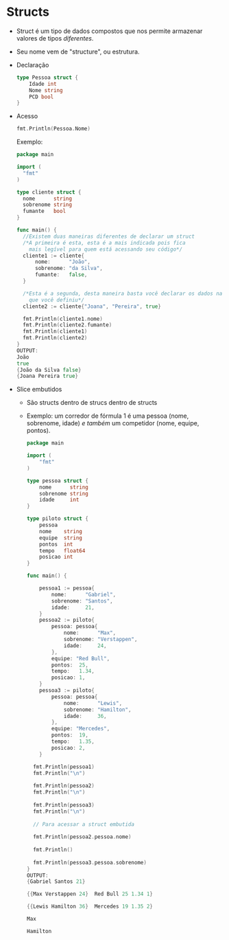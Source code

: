 # Structs

- Struct é um tipo de dados compostos que nos permite armazenar valores de tipos _diferentes_.

- Seu nome vem de "structure", ou estrutura.

- Declaração

  ````GO
  type Pessoa struct {
      Idade int
      Nome string
      PCD bool    
  }
  ````

- Acesso

  ```GO
  fmt.Println(Pessoa.Nome)
  ```

  Exemplo: 

  ````GO
  package main
  
  import (
  	"fmt"
  )
  
  type cliente struct {
  	nome      string
  	sobrenome string
  	fumante   bool
  }
  
  func main() {
  	//Existem duas maneiras diferentes de declarar um struct
  	/*A primeira é esta, esta é a mais indicada pois fica
  	  mais legível para quem está acessando seu código*/
  	cliente1 := cliente{
  		nome:      "João",
  		sobrenome: "da Silva",
  		fumante:   false,
  	}
  
  	/*Esta é a segunda, desta maneira basta você declarar os dados na ordem
  	  que você definiu*/
  	cliente2 := cliente{"Joana", "Pereira", true}
  
  	fmt.Println(cliente1.nome)
  	fmt.Println(cliente2.fumante)
  	fmt.Println(cliente1)
  	fmt.Println(cliente2)
  }
  OUTPUT:
  João
  true
  {João da Silva false}
  {Joana Pereira true}
  ````

- Slice embutidos

  - São structs dentro de strucs dentro de structs

  - Exemplo: um corredor de fórmula 1 é uma pessoa (nome, sobrenome, idade) *e também* um competidor (nome, equipe, pontos).

    ```GO
    package main
    
    import (
    	"fmt"
    )
    
    type pessoa struct {
    	nome      string
    	sobrenome string
    	idade     int
    }
    
    type piloto struct {
    	pessoa
    	nome    string
    	equipe  string
    	pontos  int
    	tempo   float64
    	posicao int
    }
    
    func main() {
    
    	pessoa1 := pessoa{
    		nome:      "Gabriel",
    		sobrenome: "Santos",
    		idade:     21,
    	}
    	pessoa2 := piloto{
    		pessoa: pessoa{
    			nome:      "Max",
    			sobrenome: "Verstappen",
    			idade:     24,
    		},
    		equipe: "Red Bull",
    		pontos:  25,
    		tempo:   1.34,
    		posicao: 1,
    	}
    	pessoa3 := piloto{
    		pessoa: pessoa{
    			nome:      "Lewis",
    			sobrenome: "Hamilton",
    			idade:     36,
    		},
    		equipe: "Mercedes",
    		pontos:  19,
    		tempo:   1.35,
    		posicao: 2,
    	}
    
      fmt.Println(pessoa1)
      fmt.Println("\n")
      
      fmt.Println(pessoa2)
      fmt.Println("\n")
      
      fmt.Println(pessoa3)
      fmt.Println("\n")
      
      // Para acessar a struct embutida
      
      fmt.Println(pessoa2.pessoa.nome)
      
      fmt.Println()
      
      fmt.Println(pessoa3.pessoa.sobrenome)
    }
    OUTPUT:
    {Gabriel Santos 21}

    {{Max Verstappen 24}  Red Bull 25 1.34 1}

    {{Lewis Hamilton 36}  Mercedes 19 1.35 2}

    Max

    Hamilton
    ```

    

